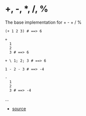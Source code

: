 
# +, -, *, /, %

The base implementation for + - + / %

```
(+ 1 2 3) # ==> 6

+
  1
  2
  3 # ==> 6

+ \ 1; 2; 3 # ==> 6
```

```
1 - 2 - 3 # ==> -4

-
  1
  2
  3 # ==> -4
```

...


* [source](https://github.com/floraison/flor/tree/master/lib/flor/pcore/arith.rb)

